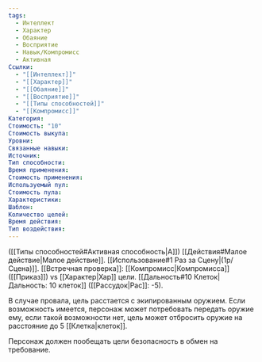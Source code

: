 ```yaml
---
tags:
  - Интеллект
  - Характер
  - Обаяние
  - Восприятие
  - Навык/Компромисс
  - Активная
Ссылки:
  - "[[Интеллект]]"
  - "[[Характер]]"
  - "[[Обаяние]]"
  - "[[Восприятие]]"
  - "[[Типы способностей]]"
  - "[[Компромисс]]"
Категория: 
Стоимость: "10"
Стоимость выкупа:
Уровни:
Связанные навыки:
Источник:
Тип способности:
Время применения:
Стоимость применения:
Используемый пул:
Стоимость пула:
Характеристики:
Шаблон:
Количество целей:
Время действия:
Тип воздействия:
---
```

([[Типы способностей#Активная способность|А]]) [[Действия#Малое действие|Малое действие]]. [[Использование#1 Раз за Сцену|(1р/Сцена)]]. [[Встречная проверка]]: [[Компромисс|Компромисса]] ([[Приказ]]) vs [[Характер|Хар]] цели. [[Дальность#10 Клеток|Дальность: 10 клеток]] ([[Рассудок|Рас]]: -5). 

В случае провала, цель расстается с экипированным оружием. Если возможность имеется, персонаж может потребовать передать оружие ему, если такой возможности нет, цель может отбросить оружие на расстояние до 5 [[Клетка|клеток]].

Персонаж должен пообещать цели безопасность в обмен на требование. 